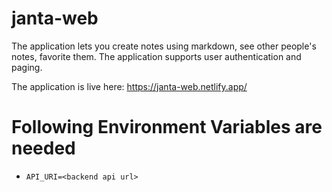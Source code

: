 # janta-web
The application lets you create notes using markdown, see other people's notes, favorite them. The application supports user authentication and paging.

The application is live here: https://janta-web.netlify.app/

# Following Environment Variables are needed
* `API_URI=<backend api url>`
